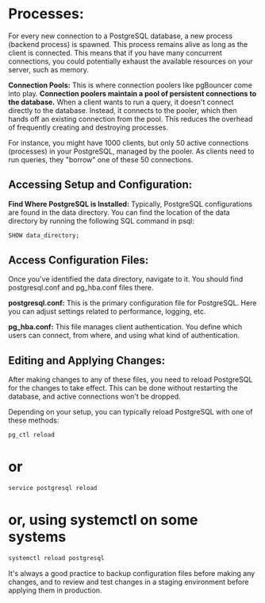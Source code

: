 # Processes:

For every new connection to a PostgreSQL database, a new process (backend process) is spawned. This process remains alive as long as the client is connected. This means that if you have many concurrent connections, you could potentially exhaust the available resources on your server, such as memory.



**Connection Pools:**
This is where connection poolers like pgBouncer come into play. **Connection poolers maintain a pool of persistent connections to the database.** When a client wants to run a query, it doesn't connect directly to the database. Instead, it connects to the pooler, which then hands off an existing connection from the pool. This reduces the overhead of frequently creating and destroying processes.



For instance, you might have 1000 clients, but only 50 active connections (processes) in your PostgreSQL, managed by the pooler. As clients need to run queries, they "borrow" one of these 50 connections.



## Accessing Setup and Configuration:

**Find Where PostgreSQL is Installed:**
Typically, PostgreSQL configurations are found in the data directory. You can find the location of the data directory by running the following SQL command in psql:

```sql
SHOW data_directory;
```

## Access Configuration Files:

Once you've identified the data directory, navigate to it. You should find postgresql.conf and pg_hba.conf files there.



**postgresql.conf:** This is the primary configuration file for PostgreSQL. Here you can adjust settings related to performance, logging, etc.

**pg_hba.conf:** This file manages client authentication. You define which users can connect, from where, and using what kind of authentication.



## **Editing and Applying Changes:**

After making changes to any of these files, you need to reload PostgreSQL for the changes to take effect. This can be done without restarting the database, and active connections won't be dropped.

Depending on your setup, you can typically reload PostgreSQL with one of these methods:

```sql
pg_ctl reload
```


# or
```sql
service postgresql reload
```


# or, using systemctl on some systems
```bash
systemctl reload postgresql
```



It's always a good practice to backup configuration files before making any changes, and to review and test changes in a staging environment before applying them in production.